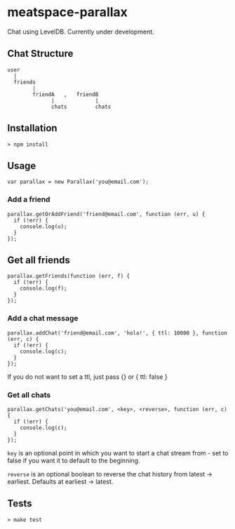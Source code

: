 # meatspace-parallax

Chat using LevelDB. Currently under development.

## Chat Structure

    user
      |
      friends
            |
            friendA   ,   friendB
                  |             |
                  chats         chats

## Installation

    > npm install

## Usage

    var parallax = new Parallax('you@email.com');

### Add a friend

    parallax.getOrAddFriend('friend@email.com', function (err, u) {
      if (!err) {
        console.log(u);
      }
    });

## Get all friends

    parallax.getFriends(function (err, f) {
      if (!err) {
        console.log(f);
      }
    });

### Add a chat message

    parallax.addChat('friend@email.com', 'hola!', { ttl: 10000 }, function (err, c) {
      if (!err) {
        console.log(c);
      }
    });

If you do not want to set a ttl, just pass {} or { ttl: false }

### Get all chats

    parallax.getChats('you@email.com', <key>, <reverse>, function (err, c) {
      if (!err) {
        console.log(c);
      }
    });

`key` is an optional point in which you want to start a chat stream from - set to false if you want it to default to the beginning.

`reverse` is an optional boolean to reverse the chat history from latest -> earliest. Defaults at earliest -> latest.

## Tests

    > make test

